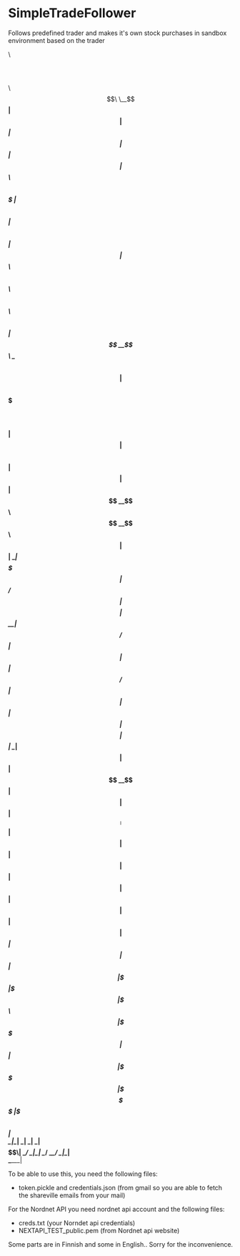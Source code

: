 # SimpleTradeFollower
Follows predefined trader and makes it's own stock purchases in sandbox environment based on the trader


$$$$$$$$\                       $$\                  $$$$$$$$\        $$\ $$\                                             
\__$$  __|                      $$ |                 $$  _____|       $$ |$$ |                                            
   $$ | $$$$$$\  $$$$$$\   $$$$$$$ | $$$$$$\         $$ |    $$$$$$\  $$ |$$ | $$$$$$\  $$\  $$\  $$\  $$$$$$\   $$$$$$\  
   $$ |$$  __$$\ \____$$\ $$  __$$ |$$  __$$\        $$$$$\ $$  __$$\ $$ |$$ |$$  __$$\ $$ | $$ | $$ |$$  __$$\ $$  __$$\ 
   $$ |$$ |  \__|$$$$$$$ |$$ /  $$ |$$$$$$$$ |       $$  __|$$ /  $$ |$$ |$$ |$$ /  $$ |$$ | $$ | $$ |$$$$$$$$ |$$ |  \__|
   $$ |$$ |     $$  __$$ |$$ |  $$ |$$   ____|       $$ |   $$ |  $$ |$$ |$$ |$$ |  $$ |$$ | $$ | $$ |$$   ____|$$ |      
   $$ |$$ |     \$$$$$$$ |\$$$$$$$ |\$$$$$$$\        $$ |   \$$$$$$  |$$ |$$ |\$$$$$$  |\$$$$$\$$$$  |\$$$$$$$\ $$ |      
   \__|\__|      \_______| \_______| \_______|$$$$$$\\__|    \______/ \__|\__| \______/  \_____\____/  \_______|\__|      
                                              \______|                                                                    
                                                                                                                          
                                                                                                                          



To be able to use this, you need the following files:
- token.pickle and credentials.json (from gmail so you are able to fetch the shareville emails from your mail)

For the Nordnet API you need nordnet api account and the following files:
- creds.txt (your Norndet api credentials)
- NEXTAPI_TEST_public.pem (from Nordnet api website)

Some parts are in Finnish and some in English.. Sorry for the inconvenience.
